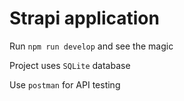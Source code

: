 # Strapi application

Run `npm run develop` and see the magic

Project uses `SQLite` database

Use `postman` for API testing
